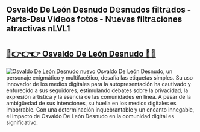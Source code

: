 ## Osvaldo De León Desnudo D𝚎sn𝚞dos filtr𝚊dos - Parts-Dsu Vid𝚎os f𝚘tos - N𝚞evas filtr𝚊ciones atr𝚊ctivas nLVL1

# <h2><a href="http://mbdaja.tromn.icu/?c=Osvaldo+De+Le%c3%b3n+Desnudo">🔗👉👉👉 Osvaldo De León Desnudo 🔗🔗</a></h2>

[![Osvaldo De León Desnudo nuevo](https://i.imgur.com/pEAQMta.gif)](http://mbdaja.tromn.icu/?c=Osvaldo+De+Le%c3%b3n+Desnudo)
Osvaldo De León Desnudo, un personaje enigmático y multifacético, desafía las etiquetas simples. Su uso innovador de los medios digitales para la autopresentación ha cautivado y enfurecido a sus seguidores, estimulando debates sobre la privacidad, la expresión artística y la esencia de las comunidades en línea. A pesar de la ambigüedad de sus intenciones, su huella en los medios digitales es imborrable. Con una determinación inquebrantable y un encanto innegable, el impacto de Osvaldo De León Desnudo en la comunidad digital es significativo.
